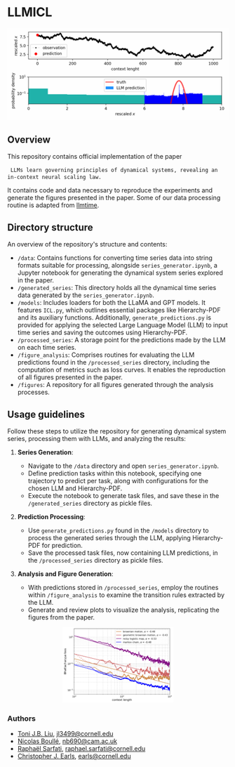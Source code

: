 # LLMICL 

![BM_snapshots](./figures/BM_snapshots.gif)


## Overview
This repository contains official implementation of the paper 

     LLMs learn governing principles of dynamical systems, revealing an in-context neural scaling law.

It contains code and data necessary to reproduce the experiments and generate the figures presented in the paper. Some of our data processing routine is adapted from [llmtime](https://github.com/ngruver/llmtime).

## Directory structure 
An overview of the repository's structure and contents:

- `/data`: Contains functions for converting time series data into string formats suitable for processing, alongside `series_generator.ipynb`, a Jupyter notebook for generating the dynamical system series explored in the paper.
- `/generated_series`: This directory holds all the dynamical time series data generated by the `series_generator.ipynb`.
- `/models`: Includes loaders for both the LLaMA and GPT models. It features `ICL.py`, which outlines essential packages like Hierarchy-PDF and its auxiliary functions. Additionally, `generate_predictions.py` is provided for applying the selected Large Language Model (LLM) to input time series and saving the outcomes using Hierarchy-PDF.
- `/processed_series`: A storage point for the predictions made by the LLM on each time series.
- `/figure_analysis`: Comprises routines for evaluating the LLM predictions found in the `/processed_series` directory, including the computation of metrics such as loss curves. It enables the reproduction of all figures presented in the paper.
- `/figures`: A repository for all figures generated through the analysis processes.


## Usage guidelines
Follow these steps to utilize the repository for generating dynamical system series, processing them with LLMs, and analyzing the results:

1. **Series Generation**:
   - Navigate to the `/data` directory and open `series_generator.ipynb`.
   - Define prediction tasks within this notebook, specifying one trajectory to predict per task, along with configurations for the chosen LLM and Hierarchy-PDF.
   - Execute the notebook to generate task files, and save these in the `/generated_series` directory as pickle files.

2. **Prediction Processing**:
   - Use `generate_predictions.py` found in the `/models` directory to process the generated series through the LLM, applying Hierarchy-PDF for prediction.
   - Save the processed task files, now containing LLM predictions, in the `/processed_series` directory as pickle files.

3. **Analysis and Figure Generation**:
   - With predictions stored in `/processed_series`, employ the routines within `/figure_analysis` to examine the transition rules extracted by the LLM.
   - Generate and review plots to visualize the analysis, replicating the figures from the paper.

<p align="center">
  <img src="./figures/ICL_power_law_stochastic.png" width="50%" height="50%">
</p>

### Authors

- [Toni J.B. Liu](https://antonioliu97.github.io/About_Me.html), jl3499@cornell.edu
- [Nicolas Boullé](https://nboulle.github.io/), nb690@cam.ac.uk
- [Raphaël Sarfati](https://raphaelsarfatixyz.wordpress.com/), raphael.sarfati@cornell.edu
- [Christopher J. Earls](https://earls.cee.cornell.edu/people/), earls@cornell.edu

